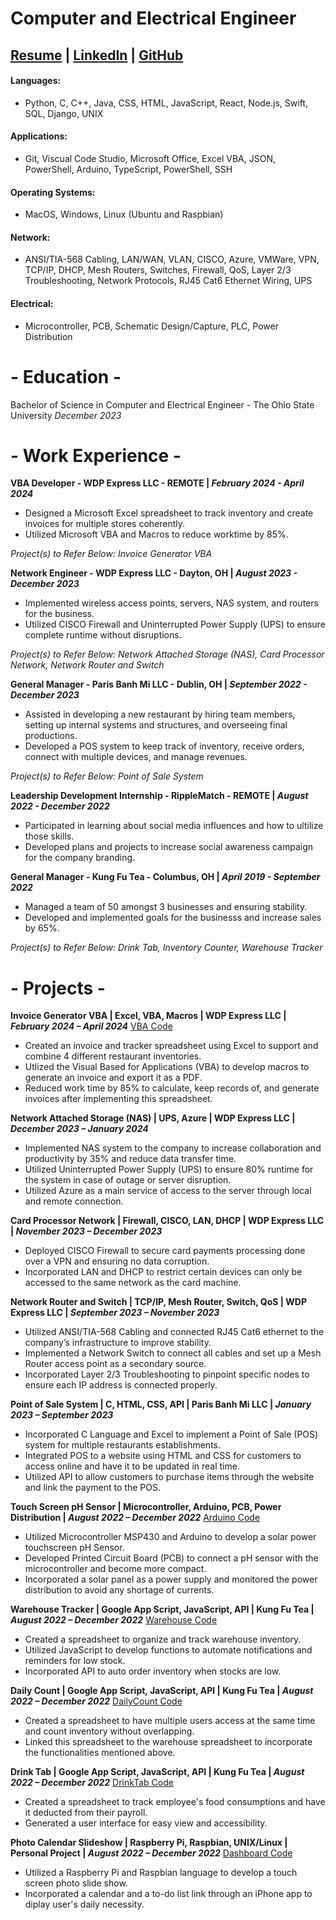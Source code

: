 # Computer and Electrical Engineer
## [Resume](/assets/pdf/Timmy_Le_Resume.pdf) | [LinkedIn](https://www.linkedin.com/in/timmy-le-7b4944159/) | [GitHub](https://github.com/TimmyLe9)

#### Languages:
  - Python, C, C++, Java, CSS, HTML, JavaScript, React, Node.js, Swift, SQL, Django, UNIX

#### Applications:
  - Git, Viscual Code Studio, Microsoft Office, Excel VBA, JSON, PowerShell, Arduino, TypeScript, PowerShell, SSH

#### Operating Systems:
  - MacOS, Windows, Linux (Ubuntu and Raspbian)

#### Network:
  - ANSI/TIA-568 Cabling, LAN/WAN, VLAN, CISCO, Azure, VMWare, VPN, TCP/IP, DHCP, Mesh Routers, Switches, Firewall, QoS, Layer 2/3 Troubleshooting, Network Protocols, RJ45 Cat6 Ethernet Wiring, UPS

#### Electrical:
  - Microcontroller, PCB, Schematic Design/Capture, PLC, Power Distribution

# - Education -
  Bachelor of Science in Computer and Electrical Engineer - The Ohio State University _December 2023_

# - Work Experience -
**VBA Developer - WDP Express LLC - REMOTE | _February 2024 - April 2024_**
  - Designed a Microsoft Excel spreadsheet to track inventory and create invoices for multiple stores coherently.
  - Utilized Microsoft VBA and Macros to reduce worktime by 85%. 

_Project(s) to Refer Below: Invoice Generator VBA_

**Network Engineer - WDP Express LLC - Dayton, OH | _August 2023 - December 2023_**
  - Implemented wireless access points, servers, NAS system, and routers for the business.
  - Utilized CISCO Firewall and Uninterrupted Power Supply (UPS) to ensure complete runtime without disruptions.

_Project(s) to Refer Below: Network Attached Storage (NAS), Card Processor Network, Network Router and Switch_

**General Manager - Paris Banh Mi LLC - Dublin, OH | _September 2022 - December 2023_**
  - Assisted in developing a new restaurant by hiring team members, setting up internal systems and structures, and overseeing final productions.
  - Developed a POS system to keep track of inventory, receive orders, connect with multiple devices, and manage revenues.

_Project(s) to Refer Below: Point of Sale System_

**Leadership Development Internship - RippleMatch - REMOTE | _August 2022 - December 2022_**
  - Participated in learning about social media influences and how to ultilize those skills.
  - Developed plans and projects to increase social awareness campaign for the company branding.

**General Manager - Kung Fu Tea - Columbus, OH | _April 2019 - September 2022_**
  - Managed a team of 50 amongst 3 businesses and ensuring stability.
  - Developed and implemented goals for the businesss and increase sales by 65%.

_Project(s) to Refer Below: Drink Tab, Inventory Counter, Warehouse Tracker_

# - Projects -
**Invoice Generator VBA | Excel, VBA, Macros | WDP Express LLC | _February 2024 – April 2024_** [VBA Code](https://github.com/TimmyLe9/invoice_generator)
  - Created an invoice and tracker spreadsheet using Excel to support and combine 4 different restaurant inventories.
  -	Utlized the Visual Based for Applications (VBA) to develop macros to generate an invoice and export it as a PDF.
  -	Reduced work time by 85% to calculate, keep records of, and generate invoices after implementing this spreadsheet. 

**Network Attached Storage (NAS) | UPS, Azure | WDP Express LLC	| _December 2023 – January 2024_**
  -	Implemented NAS system to the company to increase collaboration and productivity by 35% and reduce data transfer time. 
  -	Utilized Uninterrupted Power Supply (UPS) to ensure 80% runtime for the system in case of outage or server disruption. 
  -	Utilized Azure as a main service of access to the server through local and remote connection. 

**Card Processor Network | Firewall, CISCO, LAN, DHCP | WDP Express LLC | _November 2023 – December 2023_**
  -	Deployed CISCO Firewall to secure card payments processing done over a VPN and ensuring no data corruption. 
  -	Incorporated LAN and DHCP to restrict certain devices can only be accessed to the same network as the card machine. 

**Network Router and Switch | TCP/IP, Mesh Router, Switch, QoS | WDP Express LLC | _September 2023 – November 2023_**
  -	Utilized ANSI/TIA-568 Cabling and connected RJ45 Cat6 ethernet to the company’s infrastructure to improve stability.
  -	Implemented a Network Switch to connect all cables and set up a Mesh Router access point as a secondary source.
  -	Incorporated Layer 2/3 Troubleshooting to pinpoint specific nodes to ensure each IP address is connected properly.

**Point of Sale System | C, HTML, CSS, API | Paris Banh Mi LLC | _January 2023 – September 2023_**
  -	Incorporated C Language and Excel to implement a Point of Sale (POS) system for multiple restaurants establishments. 
  -	Integrated POS to a website using HTML and CSS for customers to access online and have it to be updated in real time.  
  -	Utilized API to allow customers to purchase items through the website and link the payment to the POS. 

**Touch Screen pH Sensor | Microcontroller, Arduino, PCB, Power Distribution | _August 2022 – December 2022_** [Arduino Code](https://github.com/TimmyLe9/ece4905)
  -	Utilized Microcontroller MSP430 and Arduino to develop a solar power touchscreen pH Sensor. 
  -	Developed Printed Circuit Board (PCB) to connect a pH sensor with the microcontroller and become more compact. 
  -	Incorporated a solar panel as a power supply and monitored the power distribution to avoid any shortage of currents.

**Warehouse Tracker | Google App Script, JavaScript, API | Kung Fu Tea | _August 2022 – December 2022_** [Warehouse Code](https://github.com/TimmyLe9/inventory_warehouse)
  -	Created a spreadsheet to organize and track warehouse inventory.
  -	Utilized JavaScript to develop functions to automate notifications and reminders for low stock.
  -	Incorporated API to auto order inventory when stocks are low. 

**Daily Count | Google App Script, JavaScript, API | Kung Fu Tea | _August 2022 – December 2022_** [DailyCount Code](https://github.com/TimmyLe9/inventory_dailycount)
  -	Created a spreadsheet to have multiple users access at the same time and count inventory without overlapping.
  -	Linked this spreadsheet to the warehouse spreadsheet to incorporate the functionalities mentioned above. 

**Drink Tab | Google App Script, JavaScript, API | Kung Fu Tea | _August 2022 – December 2022_** [DrinkTab Code](https://github.com/TimmyLe9/drink_tab)
  -	Created a spreadsheet to track employee's food consumptions and have it deducted from their payroll.
  -	Generated a user interface for easy view and accessibility. 

**Photo Calendar Slideshow | Raspberry Pi, Raspbian, UNIX/Linux | Personal Project | _August 2022 – December 2022_** [Dashboard Code](https://github.com/TimmyLe9/pi_dashboard)
  -	Utilized a Raspberry Pi and Raspbian language to develop a touch screen photo slide show.
  -	Incorporated a calendar and a to-do list link through an iPhone app to diplay user's daily necessity.
